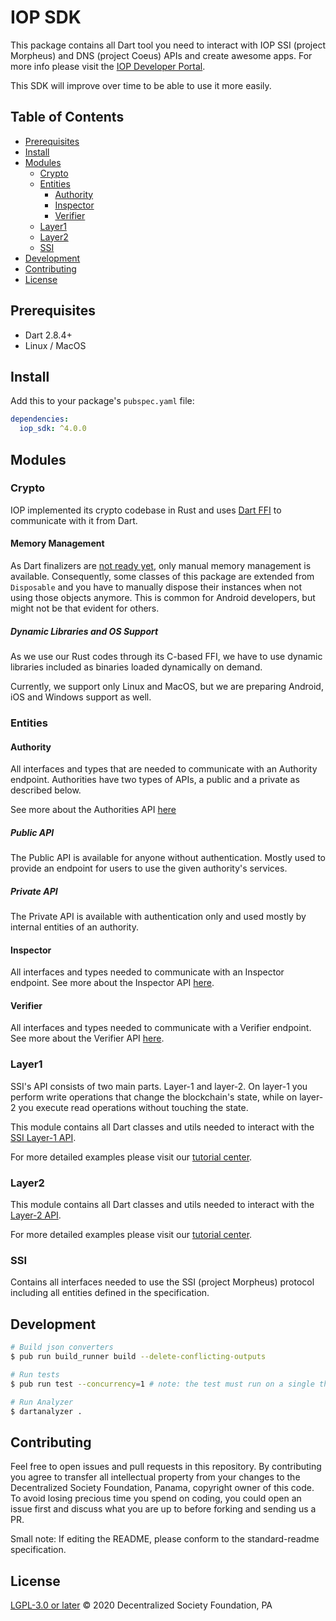 # IOP SDK

This package contains all Dart tool you need to interact with IOP SSI (project Morpheus) and DNS (project Coeus) APIs and create awesome apps. For more info please visit the [IOP Developer Portal](https://developer.iop.global/).

This SDK will improve over time to be able to use it more easily.

## Table of Contents <!-- omit in toc -->

- [Prerequisites](#prerequisites)
- [Install](#install)
- [Modules](#modules)
  - [Crypto](#crypto)
  - [Entities](#entities)
    - [Authority](#authority)
    - [Inspector](#inspector)
    - [Verifier](#verifier)
  - [Layer1](#layer1)
  - [Layer2](#layer2)
  - [SSI](#ssi)
- [Development](#development)
- [Contributing](#contributing)
- [License](#license)

## Prerequisites

- Dart 2.8.4+
- Linux / MacOS

## Install

Add this to your package's `pubspec.yaml` file:

```yaml
dependencies:
  iop_sdk: ^4.0.0
```

## Modules

### Crypto

IOP implemented its crypto codebase in Rust and uses [Dart FFI](https://dart.dev/guides/libraries/c-interop) to communicate with it from Dart.

#### Memory Management

As Dart finalizers are [not ready yet](https://github.com/dart-lang/sdk/issues/35770), only manual memory management is available. Consequently, some classes of this package are extended from `Disposable` and you have to manually dispose their instances when not using those objects anymore. This is common for Android developers, but might not be that evident for others.

##### Dynamic Libraries and OS Support

As we use our Rust codes through its C-based FFI, we have to use dynamic libraries included as binaries loaded dynamically on demand.

Currently, we support only Linux and MacOS, but we are preparing Android, iOS and Windows support as well.

### Entities

#### Authority

All interfaces and types that are needed to communicate with an Authority endpoint. Authorities have two types of APIs, a public and a private as described below.

See more about the Authorities API [here](https://developer.iop.global/api/authority_api)

##### Public API

The Public API is available for anyone without authentication. Mostly used to provide an endpoint for users to use the given authority's services.

##### Private API

The Private API is available with authentication only and used mostly by internal entities of an authority.

#### Inspector

All interfaces and types needed to communicate with an Inspector endpoint. See more about the Inspector API [here](https://developer.iop.global/api/inspector_api).

#### Verifier

All interfaces and types needed to communicate with a Verifier endpoint. See more about the Verifier API [here](https://developer.iop.global/api/verifier_api).

### Layer1

SSI's API consists of two main parts. Layer-1 and layer-2. On layer-1 you perform write operations that change the blockchain's state, while on layer-2 you execute read operations without touching the state.

This module contains all Dart classes and utils needed to interact with the [SSI Layer-1 API](https://developer.iop.global/api/layer1_api). 

For more detailed examples please visit our [tutorial center](https://developer.iop.global/sdk/?id=tutorial-center).

### Layer2

This module contains all Dart classes and utils needed to interact with the [Layer-2 API](https://developer.iop.global/api/layer2_api). 

For more detailed examples please visit our [tutorial center](https://developer.iop.global/sdk/?id=tutorial-center).

### SSI

Contains all interfaces needed to use the SSI (project Morpheus) protocol including all entities defined in the specification.

## Development

```bash
# Build json converters
$ pub run build_runner build --delete-conflicting-outputs
```

```bash
# Run tests
$ pub run test --concurrency=1 # note: the test must run on a single thread becaus of nonce generation
```

```bash
# Run Analyzer
$ dartanalyzer .
```

## Contributing

Feel free to open issues and pull requests in this repository. By contributing you agree to transfer all intellectual property from your changes to the Decentralized Society Foundation, Panama, copyright owner of this code. To avoid losing precious time you spend on coding, you could open an issue first and discuss what you are up to before forking and sending us a PR.

Small note: If editing the README, please conform to the standard-readme specification.

## License

[LGPL-3.0 or later](https://spdx.org/licenses/LGPL-3.0-or-later) © 2020 Decentralized Society Foundation, PA
